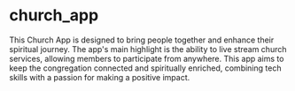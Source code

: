# church_app
This Church App is designed to bring people together and enhance their spiritual journey. The app's main highlight is the ability to live stream church services, allowing members to participate from anywhere. This app aims to keep the congregation connected and spiritually enriched, combining tech skills with a passion for making a positive impact.

